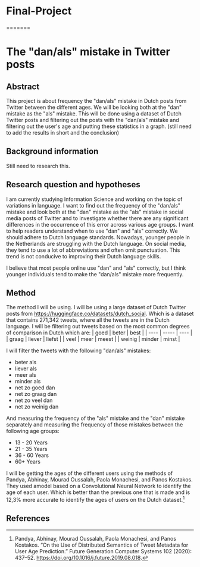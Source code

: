 # Final-Project
=======
# The "dan/als" mistake in Twitter posts

## Abstract 
This project is about frequency the "dan/als" mistake in Dutch posts from Twitter between the different ages. We will be looking both at the "dan" mistake as the "als" mistake. This will be done using a dataset of Dutch Twitter posts and filtering out the posts with the "dan/als" mistake and filtering out the user's age and putting these statistics in a graph. (still need to add the results in short and the conclusion)

## Background information
Still need to research this.

## Research question and hypotheses
I am currently studying Information Science and working on the topic of variations in language. I want to find out the frequency of the "dan/als" mistake and look both at the "dan" mistake as the "als" mistake in social media posts of Twitter and to investigate whether there are any significant differences in the occurrence of this error across various age groups. I want to help readers understand when to use "dan" and "als" correctly. We should adhere to Dutch language standards. Nowadays, younger people in the Netherlands are struggling with the Dutch language. On social media, they tend to use a lot of abbreviations and often omit punctuation. This trend is not conducive to improving their Dutch language skills.

I believe that most people online use "dan" and "als" correctly, but I think younger individuals tend to make the "dan/als" mistake more frequently.

## Method
The method I will be using. I will be using a large dataset of Dutch Twitter posts from https://huggingface.co/datasets/dutch_social. Which is a dataset that contains 271,342 tweets, where all the tweets are in the Dutch language. I will be filtering out tweets based on the most common degrees of comparison in Dutch which are: 
| goed | beter | best |
| ---- | ----- | ---- | 
| graag | liever | liefst |
| veel | meer | meest |
| weinig | minder | minst |

I will filter the tweets with the following "dan/als" mistakes:
* beter als 
* liever als 
* meer als 
* minder als
* net zo goed dan
* net zo graag dan
* net zo veel dan
* net zo weinig dan

And measuring the frequency of the "als" mistake and the "dan" mistake separately and measuring the frequency of those mistakes between the following age groups:
* 13 - 20 Years
* 21 - 35 Years
* 36 - 60 Years
* 60+ Years

I will be getting the ages of the different users using the methods of Pandya, Abhinay, Mourad Oussalah, Paola Monachesi, and Panos Kostakos. They used amodel based on a Convolutional Neural Network to identify the age of each user. Which is better than the previous one that is made and is 12,3% more accurate to identify the ages of users on the Dutch dataset.[^1]

## References
[^1]: Pandya, Abhinay, Mourad Oussalah, Paola Monachesi, and Panos Kostakos. “On the Use of Distributed Semantics of Tweet Metadata for User Age Prediction.” Future Generation Computer Systems 102 (2020): 437–52. https://doi.org/10.1016/j.future.2019.08.018. 
        